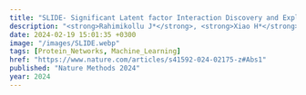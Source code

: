 ```yaml
---
title: "SLIDE- Significant Latent factor Interaction Discovery and Exploration across biological domains"
description: "<strong>Rahimikollu J*</strong>, <strong>Xiao H*</strong>, <strong>Rosengart A</strong>, <strong>Rosen A</strong>, <strong>Tabib T</strong>, Zdinak P, He K, Bing X, Bunea F, Wegkamp M, Poholek A , Joglekar A, Lafyatis R, <strong>Das J✝</strong>"
date: 2024-02-19 15:01:35 +0300
image: "/images/SLIDE.webp"
tags: [Protein_Networks, Machine_Learning]
href: "https://www.nature.com/articles/s41592-024-02175-z#Abs1"
published: "Nature Methods 2024"
year: 2024
---
```

